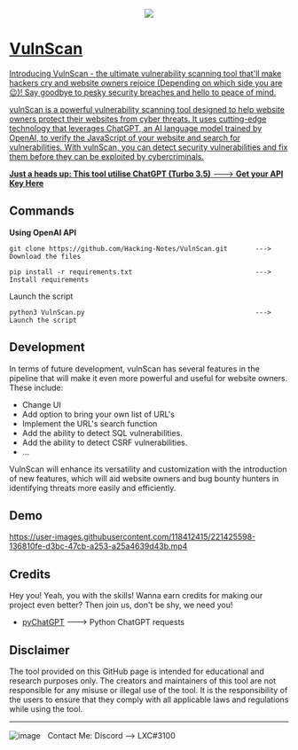 
<p align = "center">
  <a href="https://discord.com">
  <img src="https://github.com/Hacking-Notes/Vulnerability-Scanner/blob/main/Documents/logo.png">
</p>

# VulnScan

Introducing VulnScan - the ultimate vulnerability scanning tool that'll make hackers cry and website owners rejoice (Depending on which side you are 😉)! Say goodbye to pesky security breaches and hello to peace of mind.

vulnScan is a powerful vulnerability scanning tool designed to help website owners protect their websites from cyber threats. It uses cutting-edge technology that leverages ChatGPT, an AI language model trained by OpenAI, to verify the JavaScript of your website and search for vulnerabilities. With vulnScan, you can detect security vulnerabilities and fix them before they can be exploited by cybercriminals.

<b>Just a heads up: This tool utilise ChatGPT (Turbo 3.5)</b> ---> <b>Get your API Key <a href="https://platform.openai.com/account/api-keys">Here</a></b>

## Commands

<b>Using OpenAI API</b>
```
git clone https://github.com/Hacking-Notes/VulnScan.git       ---> Download the files

pip install -r requirements.txt                               ---> Install requirements
```
Launch the script
```
python3 VulnScan.py                                           ---> Launch the script
```

## Development

In terms of future development, vulnScan has several features in the pipeline that will make it even more powerful and useful for website owners. These include:

<ul style="list-style-type:disc;">
  <li>Change UI</li>
  <li>Add option to bring your own list of URL's</li>
  <li>Implement the URL's search function</li>
  <li>Add the ability to detect SQL vulnerabilities.</li>
  <li>Add the ability to detect CSRF vulnerabilities.</li>
  <li>...</li>
</ul> 

VulnScan will enhance its versatility and customization with the introduction of new features, which will aid website owners and bug bounty hunters in identifying threats more easily and efficiently.

## Demo

https://user-images.githubusercontent.com/118412415/221425598-136810fe-d3bc-47cb-a253-a25a4639d43b.mp4

## Credits

Hey you! Yeah, you with the skills! Wanna earn credits for making our project even better? Then join us, don't be shy, we need you!

<ul style="list-style-type:disc;">
  <li><a href="https://github.com/terry3041/pyChatGPT">pyChatGPT</a> ---> Python ChatGPT requests</li>
</ul>

## Disclaimer

The tool provided on this GitHub page is intended for educational and research purposes only. The creators and maintainers of this tool are not responsible for any misuse or illegal use of the tool. It is the responsibility of the users to ensure that they comply with all applicable laws and regulations while using the tool.

---

  ![image](https://external-content.duckduckgo.com/iu/?u=https%3A%2F%2Fwww.net-model.com%2Fimg%2Flogo-discord.png&f=1&nofb=1&ipt=0b347aa70a05f91f4015e7e1049581eba2f397f35b8f27ebb18ae2190210f8ea&ipo=images)ㅤContact Me: Discord --> LXC#3100
